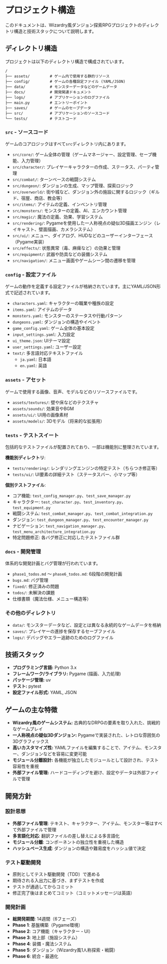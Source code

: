 # プロジェクト構造

このドキュメントは、Wizardry風ダンジョン探索RPGプロジェクトのディレクトリ構造と技術スタックについて説明します。

## ディレクトリ構造

プロジェクトは以下のディレクトリ構造で構成されています。

```
/
├── assets/         # ゲーム内で使用する静的リソース
├── config/         # ゲームの各種設定ファイル (YAML/JSON)
├── data/           # モンスターデータなどのゲームデータ
├── docs/           # 開発関連ドキュメント
├── logs/           # アプリケーションのログファイル
├── main.py         # エントリーポイント
├── saves/          # ゲームのセーブデータ
├── src/            # アプリケーションのソースコード
└── tests/          # テストコード
```

### `src` - ソースコード

ゲームのコアロジックはすべて`src`ディレクトリ内にあります。

- `src/core/`: ゲーム全体の管理（ゲームマネージャー、設定管理、セーブ機能、入力管理）
- `src/character/`: プレイヤーキャラクターの作成、ステータス、パーティ管理
- `src/combat/`: ターンベースの戦闘システム
- `src/dungeon/`: ダンジョンの生成、マップ管理、探索ロジック
- `src/overworld/`: 街や城など、ダンジョン外の施設に関するロジック（ギルド、宿屋、商店、教会等）
- `src/items/`: アイテムの定義、インベントリ管理
- `src/monsters/`: モンスターの定義、AI、エンカウント管理
- `src/magic/`: 魔法の定義、効果、学習システム
- `src/rendering/`: Pygameを使用した一人称視点の疑似3D描画エンジン（レイキャスト、壁面描画、カメラシステム）
- `src/ui/`: メニュー、ダイアログ、HUDなどのユーザーインターフェース（Pygame実装）
- `src/effects/`: 状態異常（毒、麻痺など）の効果と管理
- `src/equipment/`: 武器や防具などの装備システム
- `src/navigation/`: メニュー画面やゲームシーン間の遷移を管理

### `config` - 設定ファイル

ゲームの動作を定義する設定ファイルが格納されています。主にYAML/JSON形式で記述されています。

- `characters.yaml`: キャラクターの職業や種族の設定
- `items.yaml`: アイテムのデータ
- `monsters.yaml`: モンスターのステータスや行動パターン
- `dungeons.yaml`: ダンジョンの構造やイベント
- `game_config.yaml`: ゲーム全体の基本設定
- `input_settings.yaml`: 入力設定
- `ui_theme.json`: UIテーマ設定
- `user_settings.yaml`: ユーザー設定
- `text/`: 多言語対応テキストファイル
  - `ja.yaml`: 日本語
  - `en.yaml`: 英語

### `assets` - アセット

ゲームで使用する画像、音声、モデルなどのリソースファイルです。

- `assets/textures/`: 壁や床などのテクスチャ
- `assets/sounds/`: 効果音やBGM
- `assets/ui/`: UI用の画像素材
- `assets/models/`: 3Dモデル（将来的な拡張用）

### `tests` - テストスイート

包括的なテストファイルが配置されており、一部は機能別に整理されています。

**機能別ディレクトリ**:
- `tests/rendering/`: レンダリングエンジンの特定テスト（ちらつき修正等）
- `tests/ui/`: UI要素の詳細テスト（ステータスバー、小マップ等）

**個別テストファイル**:
- コア機能: `test_config_manager.py`、`test_save_manager.py`
- キャラクター: `test_character.py`、`test_inventory.py`、`test_equipment.py`
- 戦闘システム: `test_combat_manager.py`、`test_combat_integration.py`
- ダンジョン: `test_dungeon_manager.py`、`test_encounter_manager.py`
- ナビゲーション: `test_navigation_manager.py`、`test_menu_architecture_integration.py`
- 特定問題修正: 各バグ修正に対応したテストファイル群

### `docs` - 開発管理

体系的な開発計画とバグ管理が行われています。

- `phase1_todos.md` ～ `phase6_todos.md`: 6段階の開発計画
- `bugs.md`: バグ管理
- `fixed/`: 修正済みの問題
- `todos/`: 未解決の課題
- 仕様書類（魔法仕様、メニュー構造等）

### その他のディレクトリ

- `data/`: モンスターデータなど、設定とは異なる永続的なゲームデータを格納
- `saves/`: プレイヤーの進捗を保存するセーブファイル
- `logs/`: デバッグやエラー追跡のためのログファイル

## 技術スタック

- **プログラミング言語:** Python 3.x
- **フレームワーク/ライブラリ:** Pygame (描画、入力処理)
- **パッケージ管理:** uv
- **テスト:** pytest
- **設定ファイル形式:** YAML, JSON

## ゲームの主な特徴

- **Wizardry風のゲームシステム:** 古典的なDRPGの要素を取り入れた、挑戦的なゲームプレイ
- **一人称視点の疑似3Dダンジョン:** Pygameで実装された、レトロな雰囲気の3Dグラフィックス
- **高いカスタマイズ性:** YAMLファイルを編集することで、アイテム、モンスター、ダンジョンなどを容易に変更可能
- **モジュール分離設計:** 各機能が独立したモジュールとして設計され、テスト容易性を重視
- **外部ファイル管理:** ハードコーディングを避け、設定やデータは外部ファイルで管理

## 開発方針

### 設計思想

- **外部ファイル管理**: テキスト、キャラクター、アイテム、モンスター等はすべて外部ファイルで管理
- **多言語化対応**: 翻訳ファイルの差し替えによる多言語化
- **モジュール分離**: コンポーネントの独立性を重視した構造
- **ハッシュベース生成**: ダンジョンの構造や難易度をハッシュ値で決定

### テスト駆動開発

- 原則としてテスト駆動開発（TDD）で進める
- 期待される入出力に基づき、まずテストを作成
- テストが通過してからコミット
- 修正完了後はまとめてコミット（コミットメッセージは英語）

### 開発計画

- **総開発期間**: 14週間（6フェーズ）
- **Phase 1**: 基盤構築（Pygame環境）
- **Phase 2**: コア機能（キャラクター・UI）
- **Phase 3**: 地上部（施設システム）
- **Phase 4**: 装備・魔法システム
- **Phase 5**: ダンジョン（Wizardry風1人称探索・戦闘）
- **Phase 6**: 統合・最適化